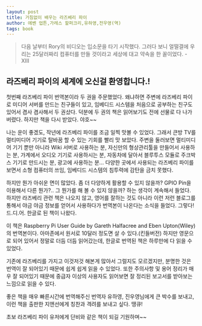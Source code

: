 ```yaml
---
layout: post
title: 거침없이 배우는 라즈베리 파이
author: 에벤 업튼,가레스 할퍼크리,유하영,전우영(역)
tags: book
---
```


> 다음 날부터 Rory의 비디오는 입소문을 타기 시작했다. 그러다 보니 얼떨결에 우리는 25달러짜리 컴퓨터를 만들 것이라고 세상에 대고 약속을 한 꼴이었다. - XIII


## 라즈베리 파이의 세계에 오신걸 환영합니다.!

첫번째 라즈베리 파이 번역본이라 두 권을 주문했었다. 왜냐하면 주변에 라즈베리 파이로 미디어 서버를 만드는 친구들이 있고, 임베디드 시스템을 처음으로 공부하는 친구도 있어서 겸사 겸사해서 두 권샀다. 덕분에 두 권의 책은 읽어보기도 전에 선물로 다 나가버렸다. 하지만 책을 다시 받았다. 야호~~

나는 운이 좋겠도, 작년에 라즈베리 파이를 조금 일찍 맛볼 수 있었다. 그래서  큰방 TV를 멀티미디어 기기로 탈바꿈 할 수 있는 기회를 빨리 맛 보았다. 주변을 둘러보면 멀티미디어 기기 뿐만 아니라 Wiki 서버로 사용하는 분, 자신만의 형상관리툴을 만들어서 사용하는 분, 가계에서 오디오 기기로 사용하시는 분, 자동차에 달아서 블루투스 모듈로 주크박스 기기로 만드시는 분, 광고에 사용하는 분... 다양한 곳에서 사용되는 라즈베리 파이를 보면서 소형 컴퓨터의 쓰임, 임베디드 시스템의 침투력에 감탄을 금치 못했다.

하지만 뭔가 아쉬운 면이 많았다. 좀 더 다양하게 활용할 수 있지 않을까? GPIO Pin을 이용해서 다른 뭔가?.. 그 뭔가를 해 볼 수 있지 않을까? 하는 생각이 계속해서 들었다. 하지만 라즈베리 관련 책은 나오지 않고, 영어를 잘하는 것도 아니라 이런 저런 블로그를 통해서 야금 야금 정보를 얻어서 사용하다가 번역본이 나온다는 소식을 들었다. 그렇다! 드.디.어. 한글로 된 책이 나왔다. 

이 책은 Raspberry Pi User Guide by Gareth Halfacree and Eben Upton(Wiley)의 번역본이다. 아마존에서 원서로 10달러 정도면 살 수 있다.(킨들버전) 하지만 영문으로 되어 있어서 정말로 더듬 더듬 읽어갔는데, 한글로 번역된 책은 하루만에 다 읽을 수 있었다.

기존에 라즈베리를 가지고 이것저것 해본게 많아서 그럴지도 모르겠지만, 분명한 것은 번역이 잘 되어있기 때문에 쉽게 쉽게 읽을 수 있었다. 또한 주의사항 및 용어 정리가 매우 잘 되어있기 때문에 중급자 이상의 사용자도 읽어보면 잘 정리된 보고서를 받아보는 느낌으로 읽을 수 있다.

좋은 책을 매우 빠른시간에 번역해주신 번역자 유하영, 진우영님에게 큰 박수를 보내고, 이런 책을 출판한 지앤선에게 칭찬과 격려를 보내고 싶다. 땡큐!

초보 라즈베리 파이 유저에게 단비와 같은 책이 되길 기원하며~~